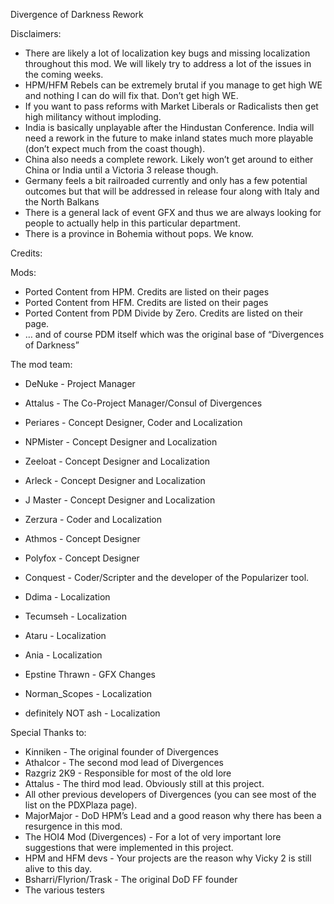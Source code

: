 Divergence of Darkness Rework

Disclaimers:

- There are likely a lot of localization key bugs and missing localization throughout this mod. We will likely try to address a lot of the issues in the coming weeks.
- HPM/HFM Rebels can be extremely brutal if you manage to get high WE and nothing I can do will fix that. Don’t get high WE.
- If you want to pass reforms with Market Liberals or Radicalists then get high militancy without imploding.
- India is basically unplayable after the Hindustan Conference.  India will need a rework in the future to make inland states much more playable (don’t expect much from the coast though).
- China also needs a complete rework. Likely won’t get around to either China or India until a Victoria 3 release though.
- Germany feels a bit railroaded currently and only has a few potential outcomes but that will be addressed in release four along with Italy and the North Balkans
- There is a general lack of event GFX and thus we are always looking for people to actually help in this particular department.
- There is a province in Bohemia without pops. We know.

Credits:

Mods:
- Ported Content from HPM. Credits are listed on their pages
- Ported Content from HFM. Credits are listed on their pages
- Ported Content from PDM Divide by Zero. Credits are listed on their page.
- … and of course PDM itself which was the original base of “Divergences of Darkness”

The mod team:

- DeNuke - Project Manager
- Attalus - The Co-Project Manager/Consul of Divergences

- Periares - Concept Designer, Coder and Localization
- NPMister - Concept Designer and Localization
- Zeeloat - Concept Designer and Localization
- Arleck - Concept Designer and Localization
- J Master - Concept Designer and Localization
- Zerzura - Coder and Localization
- Athmos - Concept Designer
- Polyfox - Concept Designer
-  Conquest - Coder/Scripter and the developer of the Popularizer tool.
-  Ddima - Localization
-  Tecumseh - Localization
-  Ataru - Localization
-  Ania - Localization
-  Epstine Thrawn - GFX Changes
-  Norman_Scopes - Localization
-  definitely NOT ash - Localization

Special Thanks to:

- Kinniken - The original founder of Divergences
- Athalcor - The second mod lead of Divergences
- Razgriz 2K9 - Responsible for most of the old lore
- Attalus - The third mod lead. Obviously still at this project.
- All other previous developers of Divergences (you can see most of the list on the PDXPlaza page).
- MajorMajor - DoD HPM’s Lead and a good reason why there has been a resurgence in this mod.
- The HOI4 Mod (Divergences) - For a lot of very important lore suggestions that were implemented in this project.
- HPM and HFM devs - Your projects are the reason why Vicky 2 is still alive to this day.
- Bsharri/Flyrion/Trask - The original DoD FF founder
- The various testers
